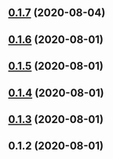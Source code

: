 ## [0.1.7](https://github.com/baryla/treesy/compare/v0.1.6...v0.1.7) (2020-08-04)



## [0.1.6](https://github.com/baryla/treesy/compare/v0.1.5...v0.1.6) (2020-08-01)



## [0.1.5](https://github.com/baryla/treesy/compare/v0.1.4...v0.1.5) (2020-08-01)



## [0.1.4](https://github.com/baryla/treesy/compare/v0.1.3...v0.1.4) (2020-08-01)



## [0.1.3](https://github.com/baryla/treesy/compare/v0.1.2...v0.1.3) (2020-08-01)



## 0.1.2 (2020-08-01)



